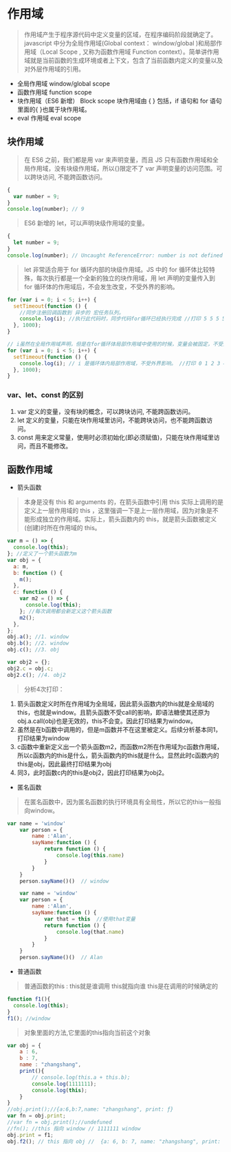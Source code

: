 # 作用域

> 作用域产生于程序源代码中定义变量的区域，在程序编码阶段就确定了。javascript 中分为全局作用域(Global context： window/global )和局部作用域（Local Scope , 又称为函数作用域 Function context）。简单讲作用域就是当前函数的生成环境或者上下文，包含了当前函数内定义的变量以及对外层作用域的引用。

- 全局作用域 window/global scope
- 函数作用域 function scope
- 块作用域（ES6 新增） Block scope 块作用域由 { } 包括，if 语句和 for 语句里面的{ }也属于块作用域。
- eval 作用域 eval scope

## 块作用域

> 在 ES6 之前，我们都是用 var 来声明变量，而且 JS 只有函数作用域和全局作用域，没有块级作用域，所以{}限定不了 var 声明变量的访问范围。可以跨块访问, 不能跨函数访问。

```js
{
  var number = 9;
}
console.log(number); // 9
```

> ES6 新增的 let，可以声明块级作用域的变量。

```js
{
  let number = 9;
}
console.log(number); // Uncaught ReferenceError: number is not defined
```

> let 非常适合用于 for 循环内部的块级作用域。JS 中的 for 循环体比较特殊，每次执行都是一个全新的独立的块作用域，用 let 声明的变量传入到 for 循环体的作用域后，不会发生改变，不受外界的影响。

```js
for (var i = 0; i < 5; i++) {
  setTimeout(function () {
    //同步注册回调函数到 异步的 宏任务队列。
    console.log(i); //执行此代码时，同步代码for循环已经执行完成 //打印 5 5 5 5 5
  }, 1000);
}

// i虽然在全局作用域声明，但是在for循环体局部作用域中使用的时候，变量会被固定，不受外界干扰。
for (var i = 0; i < 5; i++) {
  setTimeout(function () {
    console.log(i); // i 是循环体内局部作用域，不受外界影响。 //打印 0 1 2 3 4
  }, 1000);
}
```

### var、let、const 的区别

1. var 定义的变量，没有块的概念，可以跨块访问, 不能跨函数访问。
2. let 定义的变量，只能在块作用域里访问，不能跨块访问，也不能跨函数访问。
3. const 用来定义常量，使用时必须初始化(即必须赋值)，只能在块作用域里访问，而且不能修改。

## 函数作用域

- 箭头函数

> 本身是没有 this 和 arguments 的，在箭头函数中引用 this 实际上调用的是定义上一层作用域的 this ，这里强调一下是上一层作用域，因为对象是不能形成独立的作用域。实际上，箭头函数内的 this，就是箭头函数被定义(创建)时所在作用域的 this。

```js
var m = () => {
  console.log(this);
}; //定义了一个箭头函数为m
var obj = {
  a: m,
  b: function () {
    m();
  },
  c: function () {
    var m2 = () => {
      console.log(this);
    }; //每次调用都会新定义这个箭头函数
    m2();
  },
};
obj.a(); //1. window
obj.b(); //2. window
obj.c(); //3. obj

var obj2 = {};
obj2.c = obj.c;
obj2.c(); //4. obj2
```

> 分析4次打印：

 1. 箭头函数定义时所在作用域为全局域，因此箭头函数内的this就是全局域的this，也就是window。且箭头函数不受call的影响，即语法糖使其还原为obj.a.call(obj)也是无效的，this不会变。因此打印结果为window。
 2. 虽然是在b函数中调用的，但是m函数并不在这里被定义。后续分析基本同1，打印结果为window   
 3. c函数中重新定义出一个箭头函数m2，而函数m2所在作用域为c函数作用域，所以c函数内的this是什么，箭头函数内的this就是什么。显然此时c函数内的this是obj，因此最终打印结果为obj
 4. 同3，此时函数c内的this是obj2，因此打印结果为obj2。

- 匿名函数
  
> 在匿名函数中，因为匿名函数的执行环境具有全局性，所以它的this一般指向window。

```js
var name = 'window'
    var person = {
        name :'Alan',
        sayName:function () {
            return function () {
                console.log(this.name)
            }
        }
    }
    person.sayName()()  // window 
``` 

```js
    var name = 'window'
    var person = {
        name :'Alan',
        sayName:function () {
            var that = this  //使用that变量 
            return function () {
                console.log(that.name)
            }
        }
    }
    person.sayName()()  // Alan
```

- 普通函数
  
> 普通函数的this : this就是谁调用 this就指向谁 this是在调用的时候确定的

```js
function f1(){
  console.log(this);
}
f1(); //window
```

> 对象里面的方法,它里面的this指向当前这个对象

```js
var obj = {
    a : 6,
    b : 7,
    name : "zhangshang",
    print(){
        // console.log(this.a + this.b);
        console.log(1111111);
        console.log(this);
    }
}
//obj.print();//{a:6,b:7,name: "zhangshang", print: ƒ}
var fn = obj.print;
//var fn = obj.print();//undefuned
//fn(); //this 指向 window // 1111111 window
obj.print = f1;
obj.f2(); // this 指向 obj //  {a: 6, b: 7, name: "zhangshang", print: ƒ, f2: ƒ}

```
